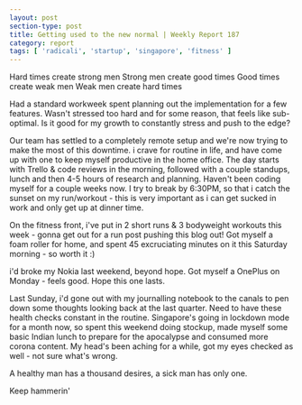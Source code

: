 ```yaml
---
layout: post
section-type: post
title: Getting used to the new normal | Weekly Report 187
category: report
tags: [ 'radicali', 'startup', 'singapore', 'fitness' ]
---
```


Hard times create strong men
Strong men create good times
Good times create weak men
Weak men create hard times

Had a standard workweek spent planning out the implementation for a few features. Wasn't stressed too hard and for some reason, that feels like sub-optimal. Is it good for my growth to constantly stress and push to the edge? 

Our team has settled to a completely remote setup and we're now trying to make the most of this downtime. i crave for routine in life, and have come up with one to keep myself productive in the home office. The day starts with Trello & code reviews in the morning, followed with a couple standups, lunch and then 4-5 hours of research and planning. Haven't been coding myself for a couple weeks now. I try to break by 6:30PM, so that i catch the sunset on my run/workout - this is very important as i can get sucked in work and only get up at dinner time.

On the fitness front, i've put in 2 short runs & 3 bodyweight workouts this week - gonna get out for a run post pushing this blog out! Got myself a foam roller for home, and spent 45 excruciating minutes on it this Saturday morning - so worth it :)

i'd broke my Nokia last weekend, beyond hope. Got myself a OnePlus on Monday - feels good. Hope this one lasts. 

Last Sunday, i'd gone out with my journalling notebook to the canals to pen down some thoughts looking back at the last quarter. Need to have these health checks constant in the routine. Singapore's going in lockdown mode for a month now, so spent this weekend doing stockup, made myself some basic Indian lunch to prepare for the apocalypse and consumed more corona content. My head's been aching for a while, got my eyes checked as well - not sure what's wrong. 

A healthy man has a thousand desires, a sick man has only one.

Keep hammerin'